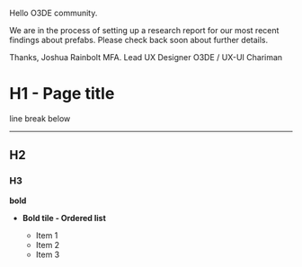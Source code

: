 Hello O3DE community.

We are in the process of setting up a research report for our most recent findings about prefabs. Please check back soon about further details.

Thanks,
Joshua Rainbolt MFA. 
Lead UX Designer O3DE / UX-UI Chariman


# ****H1 - Page title****  

line break below
** **** **

## H2
### H3

**bold**

* **Bold tile - Ordered list** 

    * Item 1
    * Item 2
    * Item 3
